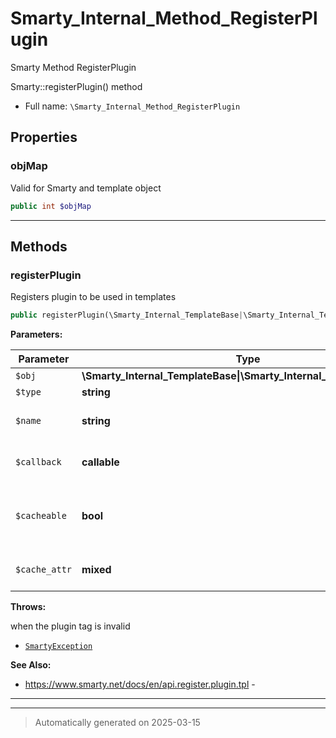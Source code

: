 
# Smarty_Internal_Method_RegisterPlugin

Smarty Method RegisterPlugin

Smarty::registerPlugin() method

* Full name: `\Smarty_Internal_Method_RegisterPlugin`



## Properties


### objMap

Valid for Smarty and template object

```php
public int $objMap
```






***

## Methods


### registerPlugin

Registers plugin to be used in templates

```php
public registerPlugin(\Smarty_Internal_TemplateBase|\Smarty_Internal_Template|\Smarty $obj, string $type, string $name, callable $callback, bool $cacheable = true, mixed $cache_attr = null): \Smarty|\Smarty_Internal_Template
```








**Parameters:**

| Parameter | Type | Description |
|-----------|------|-------------|
| `$obj` | **\Smarty_Internal_TemplateBase&#124;\Smarty_Internal_Template&#124;\Smarty** |  |
| `$type` | **string** | plugin type |
| `$name` | **string** | name of template tag |
| `$callback` | **callable** | PHP callback to register |
| `$cacheable` | **bool** | if true (default) this<br />function is cache able |
| `$cache_attr` | **mixed** | caching attributes if any |




**Throws:**
<p>when the plugin tag is invalid</p>

- [`SmartyException`](./SmartyException.md)



**See Also:**

* https://www.smarty.net/docs/en/api.register.plugin.tpl - 

***


***
> Automatically generated on 2025-03-15
